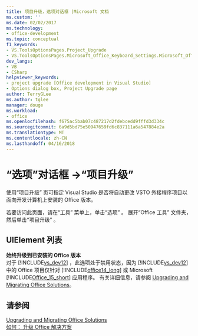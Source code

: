 ```yaml
---
title: 项目升级，选项对话框 |Microsoft 文档
ms.custom: ''
ms.date: 02/02/2017
ms.technology:
- office-development
ms.topic: conceptual
f1_keywords:
- VS.ToolsOptionsPages.Project_Upgrade
- VS.ToolsOptionsPages.Microsoft_Office_Keyboard_Settings.Microsoft_Office_Upgrade
dev_langs:
- VB
- CSharp
helpviewer_keywords:
- project upgrade [Office development in Visual Studio]
- Options dialog box, Project Upgrade page
author: TerryGLee
ms.author: tglee
manager: douge
ms.workload:
- office
ms.openlocfilehash: f675ac5bab07c487217d2fdebcedd9fffd3d334c
ms.sourcegitcommit: 6a9d5bd75e50947659fd6c837111a6a547884e2a
ms.translationtype: MT
ms.contentlocale: zh-CN
ms.lasthandoff: 04/16/2018
---
```

# <a name="project-upgrade-options-dialog-box"></a>“选项”对话框 ->“项目升级”
  使用“项目升级”  页可指定 Visual Studio 是否将自动更改 VSTO 外接程序项目以面向开发计算机上安装的 Office 版本。  
  
 若要访问此页面，请在“工具”  菜单上，单击“选项” 。 展开“Office 工具”  文件夹，然后单击“项目升级” 。  
  
## <a name="uielement-list"></a>UIElement 列表  
 **始终升级到已安装的 Office 版本**  
 对于 [!INCLUDE[vs_dev12](../vsto/includes/vs-dev12-md.md)] ，此选项处于禁用状态，因为 [!INCLUDE[vs_dev12](../vsto/includes/vs-dev12-md.md)] 中的 Office 项目仅针对 [!INCLUDE[office14_long](../vsto/includes/office14-long-md.md)] 或 Microsoft [!INCLUDE[Office_15_short](../vsto/includes/office-15-short-md.md)] 应用程序。 有关详细信息，请参阅 [Upgrading and Migrating Office Solutions](../vsto/upgrading-and-migrating-office-solutions.md)。  
  
## <a name="see-also"></a>请参阅  
 [Upgrading and Migrating Office Solutions](../vsto/upgrading-and-migrating-office-solutions.md)   
 [如何： 升级 Office 解决方案](http://msdn.microsoft.com/en-us/a269e539-b717-4680-a568-2152b070347e)  
  
  